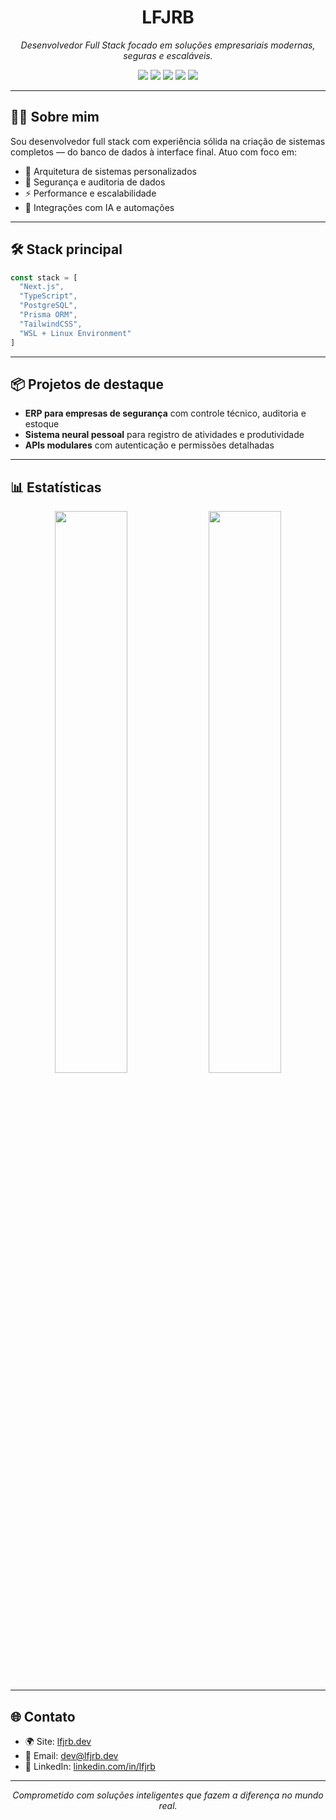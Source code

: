 
<!-- 👨‍💻 LFJRB | Professional GitHub Profile -->

<h1 align="center">LFJRB</h1>

<p align="center">
  <em>Desenvolvedor Full Stack focado em soluções empresariais modernas, seguras e escaláveis.</em>
</p>

<p align="center">
  <img src="https://img.shields.io/badge/Next.js-000000?style=for-the-badge&logo=next.js&logoColor=white" />
  <img src="https://img.shields.io/badge/TypeScript-3178C6?style=for-the-badge&logo=typescript&logoColor=white" />
  <img src="https://img.shields.io/badge/PostgreSQL-4169E1?style=for-the-badge&logo=postgresql&logoColor=white" />
  <img src="https://img.shields.io/badge/Prisma-2D3748?style=for-the-badge&logo=prisma&logoColor=white" />
  <img src="https://img.shields.io/badge/TailwindCSS-06B6D4?style=for-the-badge&logo=tailwindcss&logoColor=white" />
</p>

---

## 🧑‍💼 Sobre mim

Sou desenvolvedor full stack com experiência sólida na criação de sistemas completos — do banco de dados à interface final. Atuo com foco em:

- 🧠 Arquitetura de sistemas personalizados
- 🔐 Segurança e auditoria de dados
- ⚡️ Performance e escalabilidade
- 🤖 Integrações com IA e automações

---

## 🛠️ Stack principal

```ts
const stack = [
  "Next.js",
  "TypeScript",
  "PostgreSQL",
  "Prisma ORM",
  "TailwindCSS",
  "WSL + Linux Environment"
]
```

---

## 📦 Projetos de destaque

- **ERP para empresas de segurança** com controle técnico, auditoria e estoque
- **Sistema neural pessoal** para registro de atividades e produtividade
- **APIs modulares** com autenticação e permissões detalhadas

---

## 📊 Estatísticas

<p align="center">
  <img src="https://github-readme-stats.vercel.app/api?username=lfjrb&show_icons=true&theme=default&hide_border=true" width="48%" />
  <img src="https://github-readme-stats.vercel.app/api/top-langs/?username=lfjrb&layout=compact&theme=default&hide_border=true" width="48%" />
</p>

---

## 🌐 Contato

- 🌍 Site: [lfjrb.dev](https://lfjrb.dev)
- 📧 Email: dev@lfjrb.dev
- 💼 LinkedIn: [linkedin.com/in/lfjrb](https://linkedin.com/in/lfjrb)

---

<p align="center">
  <em>Comprometido com soluções inteligentes que fazem a diferença no mundo real.</em>
</p>
